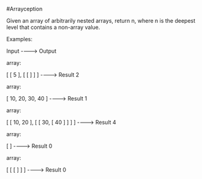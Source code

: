 #Arrayception

Given an array of arbitrarily nested arrays, return n, where n is the deepest level that contains a non-array value.

Examples:

Input ----> Output

array:

[ [ 5 ], [ [ ] ] ] ----> Result 2

array:

[ 10, 20, 30, 40 ] ----> Result 1

array:

[ [ 10, 20 ], [ [ 30, [ 40 ] ] ] ] ----> Result 4

array:

[ ] ----> Result 0

array:

[ [ [ ] ] ] ----> Result 0